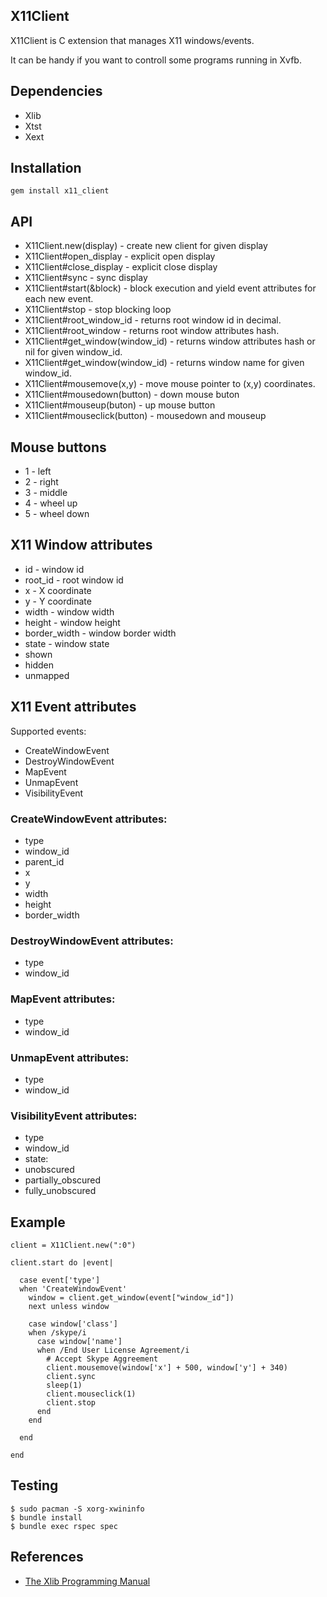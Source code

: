 ## X11Client

X11Client is C extension that manages X11 windows/events.

It can be handy if you want to controll some programs running in Xvfb.

## Dependencies

* Xlib
* Xtst
* Xext

## Installation

    gem install x11_client

## API

* X11Client.new(display) - create new client for given display
* X11Client#open_display - explicit open display
* X11Client#close_display - explicit close display
* X11Client#sync - sync display
* X11Client#start(&block) - block execution and yield event attributes for each new event.
* X11Client#stop - stop blocking loop
* X11Client#root_window_id - returns root window id in decimal.
* X11Client#root_window - returns root window attributes hash.
* X11Client#get_window(window_id) - returns window attributes hash or nil for given window_id.
* X11Client#get_window(window_id) - returns window name for given window_id.
* X11Client#mousemove(x,y) - move mouse pointer to (x,y) coordinates.
* X11Client#mousedown(button) - down mouse buton
* X11Client#mouseup(buton) - up mouse button
* X11Client#mouseclick(button) - mousedown and mouseup

## Mouse buttons

* 1 - left
* 2 - right
* 3 - middle
* 4 - wheel up
* 5 - wheel down

## X11 Window attributes

* id - window id
* root_id - root window id 
* x - X coordinate
* y - Y coordinate
* width - window width
* height - window height
* border_width - window border width
* state - window state
 * shown
 * hidden
 * unmapped

## X11 Event attributes

Supported events:

* CreateWindowEvent
* DestroyWindowEvent
* MapEvent
* UnmapEvent
* VisibilityEvent

### CreateWindowEvent attributes:

* type
* window_id
* parent_id
* x
* y
* width
* height
* border_width

### DestroyWindowEvent attributes:

* type
* window_id

### MapEvent attributes:

* type
* window_id

### UnmapEvent attributes:

* type
* window_id

### VisibilityEvent attributes:

* type
* window_id
* state:
 * unobscured
 * partially_obscured
 * fully_unobscured 

## Example

    client = X11Client.new(":0")

    client.start do |event|

      case event['type']
      when 'CreateWindowEvent'
        window = client.get_window(event["window_id"])
        next unless window

        case window['class']
        when /skype/i
          case window['name']
          when /End User License Agreement/i
            # Accept Skype Aggreement
            client.mousemove(window['x'] + 500, window['y'] + 340)
            client.sync
            sleep(1)
            client.mouseclick(1)
            client.stop
          end
        end

      end

    end

## Testing

    $ sudo pacman -S xorg-xwininfo
    $ bundle install
    $ bundle exec rspec spec

## References

* [The Xlib Programming Manual](http://tronche.com/gui/x/xlib/)
